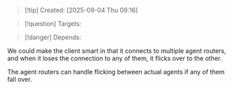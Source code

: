 
>[!tip] Created: [2025-09-04 Thu 09:16]

>[!question] Targets: 

>[!danger] Depends: 

We could make the client smart in that it connects to multiple agent routers, and when it loses the connection to any of them, it flicks over to the other.

The agent routers can handle flicking between actual agents if any of them fall over.